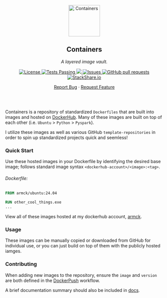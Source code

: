 <!-- header -->
<div align="center">
    <p>
    <!-- Header -->
        <img width="100px" src="https://img.stackshare.io/stack/979421/default_7b21deccd8ef4e667218f8a46721601eec9455f4.png"  alt="Containers" />
        <h2>Containers</h2>
        <p><i>A layered image vault.</i></p>
    </p>
    <p>
    <!-- Shields -->
        <a href="https://github.com/armckinney/containers/LICENSE.txt">
            <img alt="License" src="https://img.shields.io/github/license/armckinney/containers.svg" />
        </a>
        <a href="https://github.com/armckinney/containers/actions">
            <img alt="Tests Passing" src="https://github.com/armckinney/containers/workflows/Test/badge.svg" />
        </a>
        <a href="https://codecov.io/gh/armckinney/containers">
            <img src="https://codecov.io/gh/armckinney/containers/branch/master/graph/badge.svg" />
        </a>
        <a href="https://github.com/armckinney/containers/issues">
            <img alt="Issues" src="https://img.shields.io/github/issues/armckinney/containers" />
        </a>
        <a href="https://github.com/armckinney/containers/pulls">
            <img alt="GitHub pull requests" src="https://img.shields.io/github/issues-pr/armckinney/containers" />
        </a>
        <a href="https://stackshare.io/armck/containers">
            <img alt="StackShare.io" src="http://img.shields.io/badge/tech-stack-0690fa.svg?label=StackShare.io">
        </a>
    </p>
    <p>
    <!-- Links -->
        <a href="https://github.com/armckinney/containers/issues/new/choose">Report Bug</a>
        ·
        <a href="https://github.com/armckinney/containers/issues/new/choose">Request Feature</a>
    </p>
</div>
<br>
<br>

<!-- Description -->
Containers is a repository of standardized `Dockerfiles` that are built into images and hosted on [DockerHub](https://hub.docker.com/).
Many of these images are built on top of each other (i.e. `Ubuntu` > `Python` > `Pyspark`).

I utilize these images as well as various GitHub `template-repositories` in order to spin up standardized projects quick and seemless!

### Quick Start

Use these hosted images in your Dockerfile by identifying the desired base image; follows standard image syntax `<dockerhub-account>/<image>:<tag>`.

###### Dockerfile:
```dockerfile
FROM armck/ubuntu:24.04

RUN other_cool_things.exe
...
```

View all of these images hosted at my dockerhub account, [armck](https://hub.docker.com/u/armck).

### Usage

These images can be manually copied or downloaded from GitHub for individual use, or you can just build on top of them with the publicly hosted iamges.

### Contributing
When adding new images to the repository, ensure the `image` and `version` are both defined in the [DockerPush](.github\workflows\docker-push.yml) workflow.

A brief documentation summary should also be included in [docs](containers\README.md).

